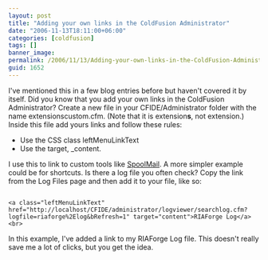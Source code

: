 ```yaml
---
layout: post
title: "Adding your own links in the ColdFusion Administrator"
date: "2006-11-13T18:11:00+06:00"
categories: [coldfusion]
tags: []
banner_image: 
permalink: /2006/11/13/Adding-your-own-links-in-the-ColdFusion-Administrator
guid: 1652
---
```


I've mentioned this in a few blog entries before but haven't covered it by itself. Did you know that you add your own links in the ColdFusion Administrator? Create a new file in your CFIDE/Administrator folder with the name extensionscustom.cfm. (Note that it is extension<b>s</b>, not extension.) Inside this file add yours links and follow these rules:

<ul>
<li>Use the CSS class leftMenuLinkText
<li>Use the target, _content.
</ul>

I use this to link to custom tools like <a href="http://ray.camdenfamily.com/projects/spoolmail/">SpoolMail</a>. A more simpler example could be for shortcuts. Is there a log file you often check? Copy the link from the Log Files page and then add it to your file, like so:

<code>
&lt;a class="leftMenuLinkText" href="http://localhost/CFIDE/administrator/logviewer/searchlog.cfm?logfile=riaforge%2Elog&bRefresh=1" target="content"&gt;RIAForge Log&lt;/a&gt;&lt;br&gt;
</code>

In this example, I've added a link to my RIAForge Log file. This doesn't really save me a lot of clicks, but you get the idea.